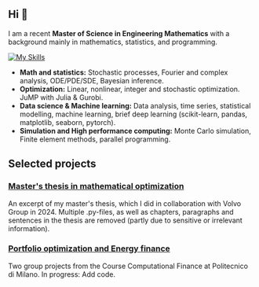 ## Hi 👋

I am a recent **Master of Science in Engineering Mathematics** with a background mainly in mathematics, statistics, and programming.

[![My Skills](https://skillicons.dev/icons?i=py,matlab,r,java,c)](https://skillicons.dev)
 

- **Math and statistics:** Stochastic processes, Fourier and complex analysis, ODE/PDE/SDE, Bayesian inference. 
- **Optimization:** Linear, nonlinear, integer and stochastic optimization. JuMP with Julia & Gurobi.  
- **Data science & Machine learning:** Data analysis, time series, statistical modelling, machine learning, brief deep learning (scikit-learn, pandas, matplotlib, seaborn, pytorch).
- **Simulation and High performance computing:** Monte Carlo simulation, Finite element methods, parallel programming.

## Selected projects

### [Master's thesis in mathematical optimization](https://github.com/OskarHP/Academic-Projects/tree/main/Master's%20thesis)
An excerpt of my master's thesis, which I did in collaboration with Volvo Group in 2024. Multiple .py-files, as well as chapters, paragraphs and sentences in the thesis are removed (partly due to sensitive or irrelevant information).

### [Portfolio optimization and Energy finance](https://github.com/OskarHP/Academic-Projects/tree/main/Computational%20finance)
Two group projects from the Course Computational Finance at Politecnico di Milano. In progress: Add code.
